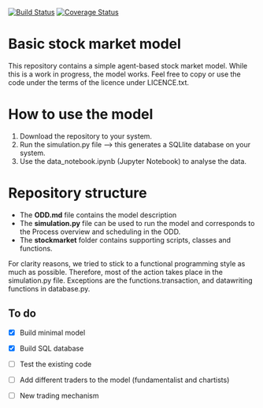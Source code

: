 [![Build Status](https://travis-ci.org/LCfP/abm.svg?branch=master)](https://travis-ci.org/LCfP/abm)
[![Coverage Status](https://coveralls.io/repos/github/LCfP/abm/badge.svg?branch=dev)](https://coveralls.io/github/LCfP/abm?branch=dev)

# Basic stock market model
This repository contains a simple agent-based stock market model. While this is a work in progress, 
the model works. Feel free to copy or use the code under the terms of the licence under LICENCE.txt. 
 
# How to use the model
1. Download the repository to your system.
2. Run the simulation.py file --> this generates a SQLlite database on your system.
3. Use the data_notebook.ipynb (Jupyter Notebook) to analyse the data. 

# Repository structure

* The **ODD.md** file contains the model description
* The **simulation.py** file can be used to run the model and corresponds to the Process overview and scheduling in the ODD. 
* The **stockmarket** folder contains supporting scripts, classes and functions.

For clarity reasons, we tried to stick to a functional programming style as much as possible. Therefore, most of the action takes 
place in the simulation.py file. Exceptions are the functions.transaction, and datawriting functions in database.py.

## To do
- [x] Build minimal model
- [x] Build SQL database
- [ ] Test the existing code
- [ ] Add different traders to the model (fundamentalist and chartists) 
- [ ] New trading mechanism

